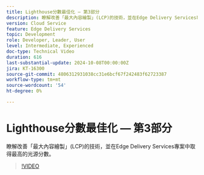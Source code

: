 ```yaml
---
title: Lighthouse分數最佳化 — 第3部分
description: 瞭解改善「最大內容繪製」(LCP)的技術，並在Edge Delivery Services專案中取得最高的光源分數。
version: Cloud Service
feature: Edge Delivery Services
topic: Development
role: Developer, Leader, User
level: Intermediate, Experienced
doc-type: Technical Video
duration: 616
last-substantial-update: 2024-10-08T00:00:00Z
jira: KT-16300
source-git-commit: 4806312931038cc31e6bcf67f242483f62723387
workflow-type: tm+mt
source-wordcount: '54'
ht-degree: 0%

---
```



# Lighthouse分數最佳化 — 第3部分

瞭解改善「最大內容繪製」(LCP)的技術，並在Edge Delivery Services專案中取得最高的光源分數。

>[!VIDEO](https://video.tv.adobe.com/v/3435001/?learn=on)

